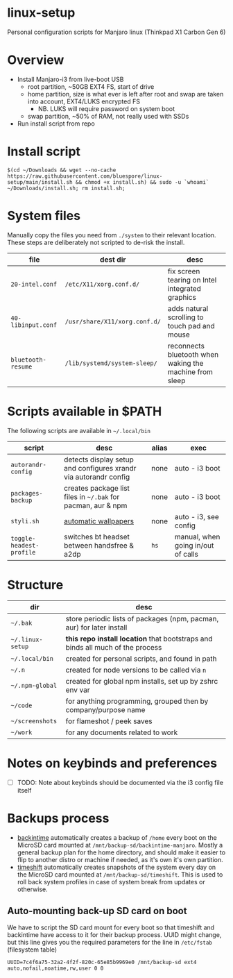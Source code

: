 # linux-setup

Personal configuration scripts for Manjaro linux (Thinkpad X1 Carbon Gen 6)

# Overview 

- Install Manjaro-i3 from live-boot USB
  - root partition, ~50GB EXT4 FS, start of drive
  - home partition, size is what ever is left after root and swap are taken into account, EXT4/LUKS encrypted FS
    - NB. LUKS will require password on system boot
  - swap partition, ~50% of RAM, not really used with SSDs
- Run install script from repo

# Install script

```shell
$(cd ~/Downloads && wget --no-cache https://raw.githubusercontent.com/bluespore/linux-setup/main/install.sh && chmod +x install.sh) && sudo -u `whoami` ~/Downloads/install.sh; rm install.sh;
```

# System files 

Manually copy the files you need from `./system` to their relevant location. These steps are 
deliberately not scripted to de-risk the install.

file | dest dir | desc
--- | --- | ---
`20-intel.conf` | `/etc/X11/xorg.conf.d/` | fix screen tearing on Intel integrated graphics
`40-libinput.conf` | `/usr/share/X11/xorg.conf.d/` | adds natural scrolling to touch pad and mouse
`bluetooth-resume` | `/lib/systemd/system-sleep/` | reconnects bluetooth when waking the machine from sleep


# Scripts available in $PATH 

The following scripts are available in `~/.local/bin`

script | desc | alias | exec
--- | --- | --- | ---
`autorandr-config` | detects display setup and configures xrandr via autorandr config | none | auto - i3 boot
`packages-backup` | creates package list files in `~/.bak` for pacman, aur & npm | none | auto - i3 boot
`styli.sh` | [automatic wallpapers](https://github.com/thevinter/styli.sh) | none | auto - i3, see config
`toggle-headest-profile` | switches bt headset between handsfree & a2dp | `hs` | manual, when going in/out of calls

# Structure

dir | desc
--- | ---
`~/.bak` | store periodic lists of packages (npm, pacman, aur) for later install
`~/.linux-setup` | **this repo install location** that bootstraps and binds all much of the process
`~/.local/bin` | created for personal scripts, and found in path
`~/.n` | created for node versions to be called via `n`
`~/.npm-global` | created for global npm installs, set up by zshrc env var
`~/code` | for anything programming, grouped then by company/purpose name
`~/screenshots` | for flameshot / peek saves
`~/work` | for any documents related to work 

# Notes on keybinds and preferences  

- [ ] TODO: Note about keybinds should be documented via the i3 config file itself

# Backups process 

- [backintime](https://backintime.readthedocs.io/en/latest/) automatically creates a backup of `/home` every boot on the MicroSD card mounted at `/mnt/backup-sd/backintime-manjaro`. Mostly a general backup plan for the home directory, and should make it easier to flip to another distro or machine if needed, as it's own it's own partition.
- [timeshift](https://github.com/teejee2008/timeshift) automatically creates snapshots of the system every day on the MicroSD card mounted at `/mnt/backup-sd/timeshift`. This is used to roll back system profiles in case of system break from updates or otherwise.

## Auto-mounting back-up SD card on boot

We have to script the SD card mount for every boot so that timeshift and backintime have access 
to it for their backup process. UUID might change, but this line gives you the required parameters 
for the line in `/etc/fstab` (filesystem table)

```
UUID=7c4f6a75-32a2-4f2f-820c-65e85b9969e0 /mnt/backup-sd ext4    auto,nofail,noatime,rw,user 0 0
```
